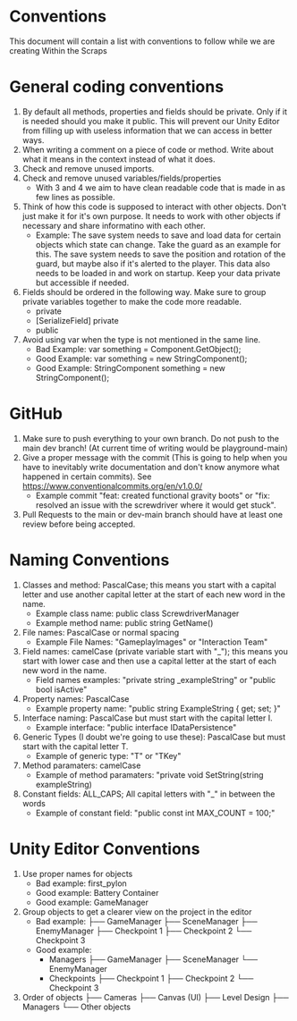 # Conventions
This document will contain a list with conventions to follow while we are creating Within the Scraps

# General coding conventions
1. By default all methods, properties and fields should be private. Only if it is needed should you make it public. This will prevent our Unity Editor from filling up with useless information that we can access in better ways.
2. When writing a comment on a piece of code or method. Write about what it means in the context instead of what it does.
3. Check and remove unused imports.
4. Check and remove unused variables/fields/properties
    - With 3 and 4 we aim to have clean readable code that is made in as few lines as possible.
5. Think of how this code is supposed to interact with other objects. Don't just make it for it's own purpose. It needs to work with other objects if necessary and share informatino with each other.
    - Example: The save system needs to save and load data for certain objects which state can change. Take the guard as an example for this. The save system needs to save the position and rotation of the guard, but maybe also if it's alerted to the player. This data also needs to be loaded in and work on startup. Keep your data private but accessible if needed.
6. Fields should be ordered in the following way. Make sure to group private variables together to make the code more readable.
    - private
    - [SerializeField] private
    - public
7. Avoid using var when the type is not mentioned in the same line. 
    - Bad Example: var something = Component.GetObject();
    - Good Example: var something = new StringComponent();
    - Good Example: StringComponent something = new StringComponent();

# GitHub
1. Make sure to push everything to your own branch. Do not push to the main dev branch! (At current time of writing would be playground-main)
2. Give a proper message with the commit (This is going to help when you have to inevitably write documentation and don't know anymore what happened in certain commits). See https://www.conventionalcommits.org/en/v1.0.0/
    - Example commit "feat: created functional gravity boots" or "fix: resolved an issue with the screwdriver where it would get stuck".
3. Pull Requests to the main or dev-main branch should have at least one review before being accepted.

# Naming Conventions
1. Classes and method: PascalCase; this means you start with a capital letter and use another capital letter at the start of each new word in the name.
    - Example class name: public class ScrewdriverManager
    - Example method name: public string GetName()
2. File names: PascalCase or normal spacing
    - Example File Names: "GameplayImages" or "Interaction Team"
3. Field names: camelCase (private variable start with "_"); this means you start with lower case and then use a capital letter at the start of each new word in the name.
    - Field names examples: "private string _exampleString" or "public bool isActive"
4. Property names: PascalCase
    - Example property name: "public string ExampleString { get; set; }"
5. Interface naming: PascalCase but must start with the capital letter I.
    - Example interface: "public interface IDataPersistence"
6. Generic Types (I doubt we're going to use these): PascalCase but must start with the capital letter T.
    - Example of generic type: "T" or "TKey"
7. Method paramaters: camelCase
    - Example of method paramaters: "private void SetString(string exampleString)
8. Constant fields: ALL_CAPS; All capital letters with "_" in between the words
    - Example of constant field: "public const int MAX_COUNT = 100;"

# Unity Editor Conventions
1. Use proper names for objects
    - Bad example: first_pylon
    - Good example: Battery Container
    - Good example: GameManager
2. Group objects to get a clearer view on the project in the editor
    - Bad example:
        ├── GameManager
        ├── SceneManager
        ├── EnemyManager
        ├── Checkpoint 1
        ├── Checkpoint 2
        └── Checkpoint 3
    - Good example:
        - Managers
        ├── GameManager
        ├── SceneManager
        └── EnemyManager
        - Checkpoints
            ├── Checkpoint 1
            ├── Checkpoint 2
            └── Checkpoint 3
3. Order of objects
    ├── Cameras
    ├── Canvas (UI)
    ├── Level Design
    ├── Managers
    └── Other objects
